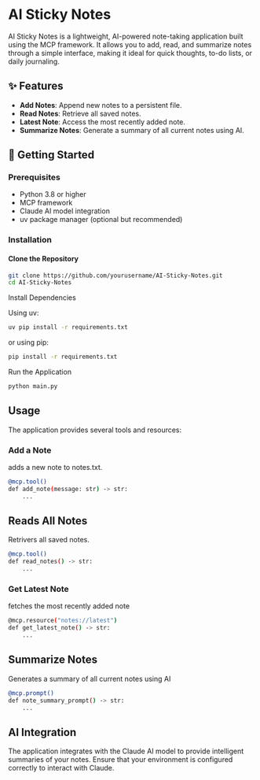 # AI Sticky Notes

AI Sticky Notes is a lightweight, AI-powered note-taking application built using the MCP framework. It allows you to add, read, and summarize notes through a simple interface, making it ideal for quick thoughts, to-do lists, or daily journaling.

## ✨ Features

- **Add Notes**: Append new notes to a persistent file.
- **Read Notes**: Retrieve all saved notes.
- **Latest Note**: Access the most recently added note.
- **Summarize Notes**: Generate a summary of all current notes using AI.


## 🚀 Getting Started

### Prerequisites

- Python 3.8 or higher
- MCP framework
- Claude AI model integration
- uv package manager (optional but recommended)

### Installation

#### Clone the Repository

```bash
git clone https://github.com/yourusername/AI-Sticky-Notes.git
cd AI-Sticky-Notes

```
Install Dependencies

Using uv:

```bash
uv pip install -r requirements.txt
```

or using pip:
```bash
pip install -r requirements.txt
```

Run the Application
```bash
python main.py
```

## Usage
The application provides several tools and resources:

### Add a Note
adds a new note to notes.txt.
```bash
@mcp.tool()
def add_note(message: str) -> str:
    ...

```

## Reads All Notes
Retrivers all saved notes.

```bash
@mcp.tool()
def read_notes() -> str:
    ...

```

### Get Latest Note
fetches the most recently added note

```bash
@mcp.resource("notes://latest")
def get_latest_note() -> str:
    ...

```

## Summarize Notes
Generates a summary of all current notes using AI
```bash
@mcp.prompt()
def note_summary_prompt() -> str:
    ...

```
## AI Integration
The application integrates with the Claude AI model to provide intelligent summaries of your notes. Ensure that your environment is configured correctly to interact with Claude.

